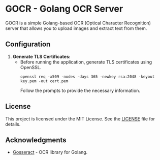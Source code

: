 # GOCR - Golang OCR Server

GOCR is a simple Golang-based OCR (Optical Character Recognition) server that allows you to upload images and extract text from them.

## Configuration

1. **Generate TLS Certificates:**
   - Before running the application, generate TLS certificates using OpenSSL.
     ```
     openssl req -x509 -nodes -days 365 -newkey rsa:2048 -keyout key.pem -out cert.pem
     ```
     Follow the prompts to provide the necessary information.

## License

This project is licensed under the MIT License. See the [LICENSE](LICENSE) file for details.

## Acknowledgments

- [Gosseract](https://github.com/otiai10/gosseract) - OCR library for Golang.
